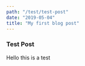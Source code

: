 ```yaml
---
path: "/test/test-post"
date: "2019-05-04"
title: "My first blog post"
---
```


### Test Post

Hello this is a test

